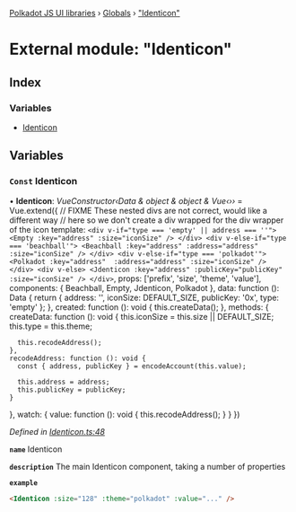 [Polkadot JS UI libraries](../README.md) › [Globals](../globals.md) › ["Identicon"](_identicon_.md)

# External module: "Identicon"

## Index

### Variables

* [Identicon](_identicon_.md#const-identicon)

## Variables

### `Const` Identicon

• **Identicon**: *VueConstructor‹Data & object & object & Vue‹››* =  Vue.extend({
  // FIXME These nested divs are not correct, would like a different way
  // here so we don't create a div wrapped for the div wrapper of the icon
  template: `
    <div v-if="type === 'empty' || address === ''">
      <Empty :key="address" :size="iconSize" />
    </div>
    <div v-else-if="type === 'beachball'">
      <Beachball :key="address" :address="address" :size="iconSize" />
    </div>
    <div v-else-if="type === 'polkadot'">
      <Polkadot :key="address"  :address="address" :size="iconSize" />
    </div>
    <div v-else>
      <Jdenticon :key="address" :publicKey="publicKey" :size="iconSize" />
    </div>
  `,
  props: ['prefix', 'size', 'theme', 'value'],
  components: {
    Beachball,
    Empty,
    Jdenticon,
    Polkadot
  },
  data: function (): Data {
    return {
      address: '',
      iconSize: DEFAULT_SIZE,
      publicKey: '0x',
      type: 'empty'
    };
  },
  created: function (): void {
    this.createData();
  },
  methods: {
    createData: function (): void {
      this.iconSize = this.size || DEFAULT_SIZE;
      this.type = this.theme;

      this.recodeAddress();
    },
    recodeAddress: function (): void {
      const { address, publicKey } = encodeAccount(this.value);

      this.address = address;
      this.publicKey = publicKey;
    }
  },
  watch: {
    value: function (): void {
      this.recodeAddress();
    }
  }
})

*Defined in [Identicon.ts:48](https://github.com/polkadot-js/ui/blob/2bfd2244/packages/vue-identicon/src/Identicon.ts#L48)*

**`name`** Identicon

**`description`** The main Identicon component, taking a number of properties

**`example`** 
```html
<Identicon :size="128" :theme="polkadot" :value="..." />
```
